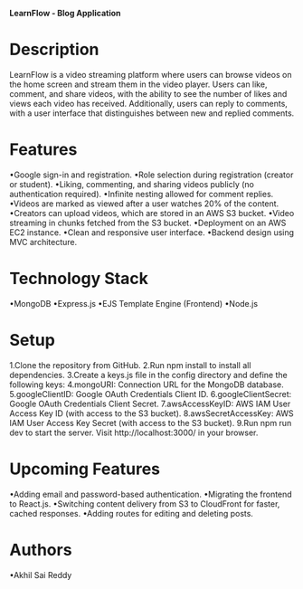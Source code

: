 **LearnFlow - Blog Application**

# Description
LearnFlow is a video streaming platform where users can browse videos on the home screen and stream them in the video player. Users can like, comment, and share videos, with the ability to see the number of likes and views each video has received. Additionally, users can reply to comments, with a user interface that distinguishes between new and replied comments.

# Features
•Google sign-in and registration.
•Role selection during registration (creator or student).
•Liking, commenting, and sharing videos publicly (no authentication required).
•Infinite nesting allowed for comment replies.
•Videos are marked as viewed after a user watches 20% of the content.
•Creators can upload videos, which are stored in an AWS S3 bucket.
•Video streaming in chunks fetched from the S3 bucket.
•Deployment on an AWS EC2 instance.
•Clean and responsive user interface.
•Backend design using MVC architecture.

# Technology Stack
•MongoDB
•Express.js
•EJS Template Engine (Frontend)
•Node.js

# Setup
1.Clone the repository from GitHub.
2.Run npm install to install all dependencies.
3.Create a keys.js file in the config directory and define the following keys:
4.mongoURI: Connection URL for the MongoDB database.
5.googleClientID: Google OAuth Credentials Client ID.
6.googleClientSecret: Google OAuth Credentials Client Secret.
7.awsAccessKeyID: AWS IAM User Access Key ID (with access to the S3 bucket).
8.awsSecretAccessKey: AWS IAM User Access Key Secret (with access to the S3 bucket).
9.Run npm run dev to start the server.
Visit http://localhost:3000/ in your browser.

# Upcoming Features
•Adding email and password-based authentication.
•Migrating the frontend to React.js.
•Switching content delivery from S3 to CloudFront for faster, cached responses.
•Adding routes for editing and deleting posts.

# Authors
•Akhil Sai Reddy